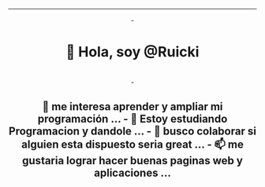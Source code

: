 <center>
<hr = size"5">
- <H1>👋 Hola, soy @Ruicki</h1>
<br>
- <h2>👀 me interesa aprender y ampliar mi programación ...
- 🌱 Estoy estudiando Programacion y dandole ...
- 💞️ busco colaborar si alguien esta dispuesto seria great ...
- 📫 me gustaria lograr hacer buenas paginas web y aplicaciones ...
<br>
<hr= size"5">
<center>
<!---
Ruicki/Ruicki is a ✨ special ✨ repository because its `README.md` (this file) appears on your GitHub profile.
You can click the Preview link to take a look at your changes.
--->
